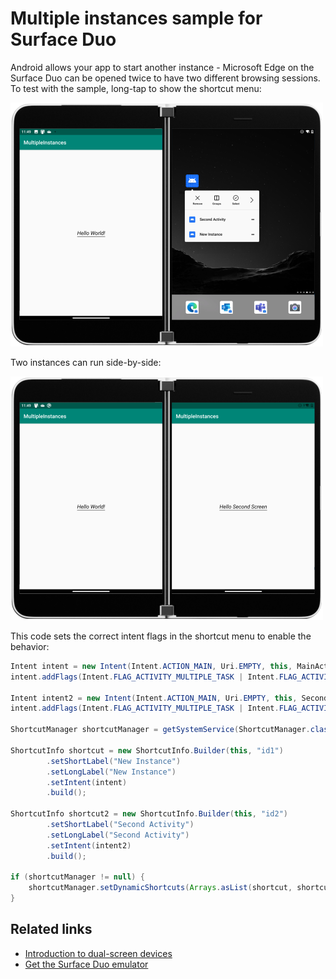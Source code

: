 # Multiple instances sample for Surface Duo

Android allows your app to start another instance - Microsoft Edge on the Surface Duo can be opened twice to have two different browsing sessions. To test with the sample, long-tap to show the shortcut menu:

![Android shortcut menu with one instance open](Screenshots/multiple-instances-menu-500.png)

Two instances can run side-by-side:

![App with two instances](Screenshots/multiple-instances-500.png)

This code sets the correct intent flags in the shortcut menu to enable the behavior:

```java
Intent intent = new Intent(Intent.ACTION_MAIN, Uri.EMPTY, this, MainActivity.class);
intent.addFlags(Intent.FLAG_ACTIVITY_MULTIPLE_TASK | Intent.FLAG_ACTIVITY_SINGLE_TOP);

Intent intent2 = new Intent(Intent.ACTION_MAIN, Uri.EMPTY, this, SecondActivity.class);
intent.addFlags(Intent.FLAG_ACTIVITY_MULTIPLE_TASK | Intent.FLAG_ACTIVITY_SINGLE_TOP);

ShortcutManager shortcutManager = getSystemService(ShortcutManager.class);

ShortcutInfo shortcut = new ShortcutInfo.Builder(this, "id1")
        .setShortLabel("New Instance")
        .setLongLabel("New Instance")
        .setIntent(intent)
        .build();

ShortcutInfo shortcut2 = new ShortcutInfo.Builder(this, "id2")
        .setShortLabel("Second Activity")
        .setLongLabel("Second Activity")
        .setIntent(intent2)
        .build();

if (shortcutManager != null) {
    shortcutManager.setDynamicShortcuts(Arrays.asList(shortcut, shortcut2));
}
```

## Related links

- [Introduction to dual-screen devices](https://docs.microsoft.com/dual-screen/introduction)
- [Get the Surface Duo emulator](https://docs.microsoft.com/dual-screen/android/emulator/)
